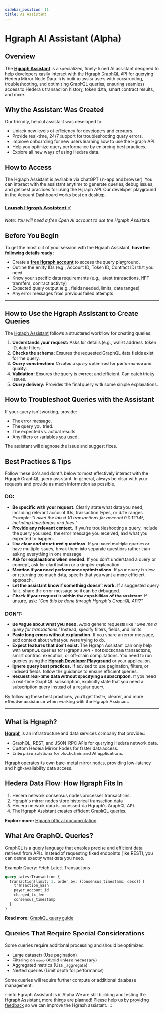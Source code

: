 ```yaml
---
sidebar_position: 11
title: AI Assistant
---
```


# Hgraph AI Assistant (Alpha)

## Overview

The **[Hgraph Assistant](https://hgraph.com/assistant)** is a specialized, finely-tuned AI assistant designed to help developers easily interact with the Hgraph GraphQL API for querying Hedera Mirror Node Data. It is built to assist users with constructing, troubleshooting, and optimizing GraphQL queries, ensuring seamless access to Hedera's transaction history, token data, smart contract results, and more.

## Why the Assistant Was Created

Our friendly, helpful assistant was developed to:
- Unlock new levels of efficiency for developers and creators.
- Provide real-time, 24/7 support for troubleshooting query errors.
- Improve onboarding for new users learning how to use the Hgraph API.
- Help you optimize query performance by enforcing best practices.
- Explore all new ways of using Hedera data.

## How to Access

The Hgraph Assistant is available via ChatGPT (in-app and browser). You can interact with the assistant anytime to generate queries, debug issues, and get best practices for using the Hgraph API. Our developer playground in the Account Dashboard works best on desktop.

### [Launch Hgraph Assistant ⚡](https://hgraph.com/assistant)

*Note: You will need a free Open AI account to use the Hgraph Assistant.*

## Before You Begin
To get the most out of your session with the Hgraph Assistant, **have the following details ready:**
- Create a **[free Hgraph account](https://dashboard.hgraph.com)** to access the query playground.
- Outline the entity IDs (e.g., Account ID, Token ID, Contract ID) that you need.
- Know your specific data requirements (e.g., latest transactions, NFT transfers, contract activity)
- Expected query output (e.g., fields needed, limits, date ranges)
- Any error messages from previous failed attempts

---

## How to Use the Hgraph Assistant to Create Queries
The [Hgraph Assistant](https://hgraph.com/assistant) follows a structured workflow for creating queries:

1. **Understands your request:** Asks for details (e.g., wallet address, token ID, date filters).
2. **Checks the schema:** Ensures the requested GraphQL data fields exist for the query.
3. **Query construction:** Creates a query optimized for performance and quality.
4. **Validation:** Ensures the query is correct and efficient. Can catch tricky issues.
5. **Query delivery:** Provides the final query with some simple explanations.

## How to Troubleshoot Queries with the Assistant
If your query isn't working, provide:
- The error message.
- The query you tried.
- The expected vs. actual results.
- Any filters or variables you used.

The assistant will diagnose the issue and suggest fixes.

## Best Practices & Tips

Follow these do's and dont's below to most effectively interact with the Hgraph GraphQL query assistant. In general, always be clear with your requests and provide as much information as possible.

### DO:
- **Be specific with your request.** Clearly state what data you need, including relevant account IDs, transaction types, or date ranges. Example: *"I need the latest 10 transactions for account 0.0.12345, including timestamps and fees."*  
- **Provide any relevant context.** If you're troubleshooting a query, include the query you used, the error message you received, and what you expected to happen.  
- **Use clear and structured questions.** If you need multiple queries or have multiple issues, break them into separate questions rather than asking everything in one message.  
- **Ask for explanations when needed.** If you don’t understand a query or concept, ask for clarification or a simpler explanation.  
- **Mention if you need performance optimizations.** If your query is slow or returning too much data, specify that you want a more efficient approach.  
- **Let the assistant know if something doesn’t work.** If a suggested query fails, share the error message so it can be debugged.  
- **Check if your request is within the capabilities of the assistant.** If unsure, ask: *"Can this be done through Hgraph's GraphQL API?"*  

### DON’T:
- **Be vague about what you need.** Avoid generic requests like *"Give me a query for transactions."* Instead, specify filters, fields, and limits.  
- **Paste long errors without explanation.** If you share an error message, add context about what you were trying to do.  
- **Expect features that don’t exist.** The Hgraph Assistant can only help with GraphQL queries for Hgraph’s API - not blockchain transactions, smart contract execution, or off-chain computations. You need to run queries using the [**Hgraph Developer Playground**](https://dashboard.hgraph.com) or your application.  
- **Ignore query best practices.** If advised to use pagination, filters, or indexed fields, follow the guidance to ensure efficient queries.  
- **Request real-time data without specifying a subscription.** If you need a real-time GraphQL subscription, explicitly state that you need a subscription query instead of a regular query.  

By following these best practices, you’ll get faster, clearer, and more effective assistance when working with the Hgraph Assistant.

---

## What is Hgraph?
**[Hgraph](https://hgraph.com)** is an infrastructure and data services company that provides:
- GraphQL, REST, and JSON-RPC APIs for querying Hedera network data.
- Custom Hedera Mirror Nodes for faster data access.
- Enterprise solutions for blockchain and AI applications.

Hgraph operates its own bare-metal mirror nodes, providing low-latency and high-availability data access.

## Hedera Data Flow: How Hgraph Fits In
1. Hedera network consensus nodes processes transactions.
2. Hgraph's mirror nodes store historical transaction data.
3. Hedera network data is accessed via Hgraph's GraphQL API.
4. The Hgraph Assistant creates efficient GraphQL queries.

**Explore more:** [Hgraph official documentation](https://docs.hgraph.com)

## What Are GraphQL Queries?
GraphQL is a query language that enables precise and efficient data retrieval from APIs. Instead of requesting fixed endpoints (like REST), you can define exactly what data you need.

Example Query: Fetch Latest Transactions
```graphql
query LatestTransaction {
  transaction(limit: 1, order_by: {consensus_timestamp: desc}) {
    transaction_hash
    payer_account_id
    charged_tx_fee
    consensus_timestamp
  }
}
```
**Read more:** [GraphQL query guide](https://docs.hgraph.com/category/graphql-api)

## Queries That Require Special Considerations
Some queries require additional processing and should be optimized:
- Large datasets (Use pagination)
- Filtering on `memo` (Avoid unless necessary)
- Aggregated metrics (Use `_aggregate`)
- Nested queries (Limit depth for performance)

Some queries will require further compute or additional database management.

:::info Hgraph Assistant is in Alpha
We are still building and testing the Hgraph Assistant, more things are planned! Please help us by [providing feedback](/overview/contact) so we can improve the Hgraph assistant.
:::